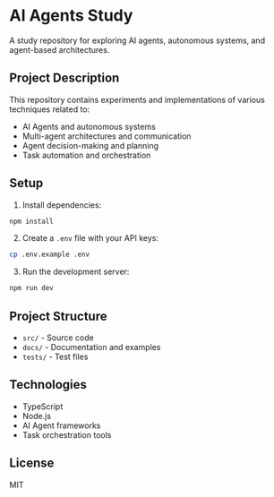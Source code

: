 # AI Agents Study

A study repository for exploring AI agents, autonomous systems, and agent-based architectures.

## Project Description

This repository contains experiments and implementations of various techniques related to:
- AI Agents and autonomous systems
- Multi-agent architectures and communication
- Agent decision-making and planning
- Task automation and orchestration

## Setup

1. Install dependencies:
```bash
npm install
```

2. Create a `.env` file with your API keys:
```bash
cp .env.example .env
```

3. Run the development server:
```bash
npm run dev
```

## Project Structure

- `src/` - Source code
- `docs/` - Documentation and examples
- `tests/` - Test files

## Technologies

- TypeScript
- Node.js
- AI Agent frameworks
- Task orchestration tools

## License

MIT 